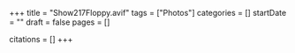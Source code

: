 +++
title = "Show217Floppy.avif"
tags = ["Photos"]
categories = []
startDate = ""
draft = false
pages = []

citations = []
+++
